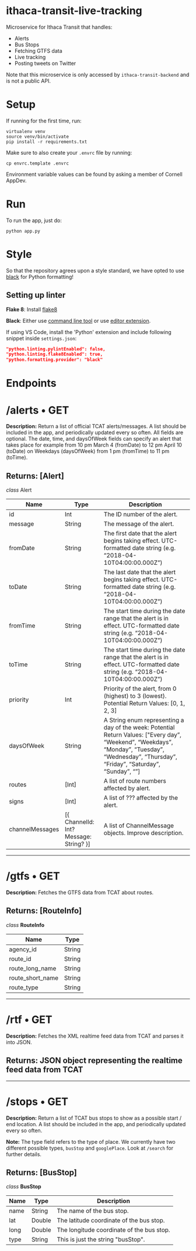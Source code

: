 # ithaca-transit-live-tracking
Microservice for Ithaca Transit that handles:

  * Alerts
  * Bus Stops
  * Fetching GTFS data
  * Live tracking
  * Posting tweets on Twitter

Note that this microservice is only accessed by `ithaca-transit-backend` and is not a public API.

# Setup

If running for the first time, run:

```
virtualenv venv
source venv/bin/activate
pip install -r requirements.txt
```

Make sure to also create your `.envrc` file by running:
```
cp envrc.template .envrc
```

Environment variable values can be found by asking a member of Cornell AppDev.

# Run

To run the app, just do:

```
python app.py
```
# Style
So that the repository agrees upon a style standard, we have opted to use [black](https://github.com/psf/black) for Python formatting!

## Setting up linter
**Flake 8**: Install [flake8](http://flake8.pycqa.org/en/latest/)

**Black**: Either use [command line tool](https://black.readthedocs.io/en/stable/installation_and_usage.html) or use [editor extension](https://black.readthedocs.io/en/stable/editor_integration.html). 

If using VS Code, install the 'Python' extension and include following snippet inside `settings.json`:
```  json
"python.linting.pylintEnabled": false,
"python.linting.flake8Enabled": true,
"python.formatting.provider": "black"
 ```

# Endpoints

# **/alerts** • GET

**Description:** Return a list of official TCAT alerts/messages. A list should be included in the app, and periodically updated every so often. All fields are optional.
The date, time, and daysOfWeek fields can specify an alert that takes place for example from 10 pm March 4 (fromDate) to 12 pm April 10 (toDate) on Weekdays (daysOfWeek) from 1 pm (fromTime) to 11 pm (toTime).

## Returns: [Alert]

*class* Alert

| **Name**        | **Type**                                       | **Description**                                                                                                                                                                                 |
| --------------- | ---------------------------------------------- | ----------------------------------------------------------------------------------------------------------------------------------------------------------------------------------------------- |
| id              | Int                                            | The ID number of the alert.                                                                                                                                                                     |
| message         | String                                         | The message of the alert.                                                                                                                                                                       |
| fromDate        | String                                         | The first date that the alert begins taking effect.  UTC-formatted date string (e.g. “2018-04-10T04:00:00.000Z”)                                                                                |
| toDate          | String                                         | The last date that the alert begins taking effect.  UTC-formatted date string (e.g. “2018-04-10T04:00:00.000Z”)                                                                                 |
| fromTime        | String                                         | The start time during the date range that the alert is in effect.  UTC-formatted date string (e.g. “2018-04-10T04:00:00.000Z”)                                                                  |
| toTime          | String                                         | The start time during the date range that the alert is in effect.  UTC-formatted date string (e.g. “2018-04-10T04:00:00.000Z”)                                                                  |
| priority        | Int                                            | Priority of the alert, from 0 (highest) to 3 (lowest).  Potential Return Values: [0, 1, 2, 3]                                                                                                   |
| daysOfWeek      | String                                         | A String enum representing a day of the week:   Potential Return Values: ["Every day”, “Weekend”, “Weekdays”, “Monday”, “Tuesday”, “Wednesday”, “Thursday”, “Friday”, “Saturday”, “Sunday”, “”] |
| routes          | [Int]                                          | A list of route numbers affected by alert.                                                                                                                                                      |
| signs           | [Int]                                          | A list of ??? affected by the alert.                                                                                                                                                            |
| channelMessages | [{  ChannelId: Int? Message: String?  }]       | A list of ChannelMessage objects. Improve description.                                                                                                                                          |
----------
# **/gtfs** • GET

**Description:** Fetches the GTFS data from TCAT about routes.

## Returns: [RouteInfo]

*class* **RouteInfo**

| **Name**         | **Type** |
| --------         | -------- |
| agency_id        | String   |
| route_id         | String   | 
| route_long_name  | String   |
| route_short_name | String   |
| route_type       | String   |

----------
# **/rtf** • GET

**Description:** Fetches the XML realtime feed data from TCAT and parses it into JSON.

## Returns: JSON object representing the realtime feed data from TCAT

----------
# **/stops** • GET

**Description:** Return a list of TCAT bus stops to show as a possible start / end location. A list should be included in the app, and periodically updated every so often.

**Note:** The type field refers to the type of place. We currently have two different possible types, `busStop` and `googlePlace`. Look at `/search` for further details.

## Returns: [BusStop]

*class* **BusStop**

| **Name** | **Type** | **Description**                           |
| -------- | -------- | ----------------------------------------- |
| name     | String   | The name of the bus stop.                 |
| lat      | Double   | The latitude coordinate of the bus stop.  |
| long     | Double   | The longitude coordinate of the bus stop. |
| type     | String   | This is just the string "busStop".        |

